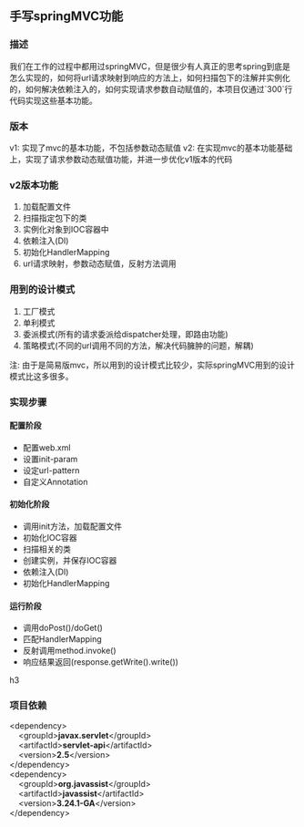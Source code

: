 <h2>手写springMVC功能</2>
<h3>描述</h3>
我们在工作的过程中都用过springMVC，但是很少有人真正的思考spring到底是怎么实现的，如何将url请求映射到响应的方法上，如何扫描包下的注解并实例化的，如何解决依赖注入的，如何实现请求参数自动赋值的，本项目仅通过`300`行代码实现这些基本功能。

<h3>版本</h3>
v1: 实现了mvc的基本功能，不包括参数动态赋值
v2: 在实现mvc的基本功能基础上，实现了请求参数动态赋值功能，并进一步优化v1版本的代码

<h3>v2版本功能</h3>
  <ol>
    <li> 加载配置文件
    <li> 扫描指定包下的类
    <li> 实例化对象到IOC容器中
    <li> 依赖注入(DI)
    <li> 初始化HandlerMapping
    <li> url请求映射，参数动态赋值，反射方法调用
  </ol>

<h3>用到的设计模式</h3>
  <ol>
    <li> 工厂模式
    <li> 单利模式
    <li> 委派模式(所有的请求委派给dispatcher处理，即路由功能)
    <li> 策略模式(不同的url调用不同的方法，解决代码臃肿的问题，解耦)
  </ol>
注: 由于是简易版mvc，所以用到的设计模式比较少，实际springMVC用到的设计模式比这多很多。

<h3>实现步骤</h3>
<h4>配置阶段</h4>
  <ul>
    <li> 配置web.xml
    <li> 设置init-param
    <li> 设定url-pattern
    <li> 自定义Annotation
  </ul>
<h4>初始化阶段</h4>
  <ul>
    <li> 调用init方法，加载配置文件
    <li> 初始化IOC容器
    <li> 扫描相关的类
    <li> 创建实例，并保存IOC容器
    <li> 依赖注入(DI)
    <li> 初始化HandlerMapping
  </ul>
<h4>运行阶段</h4>
  <ul>
    <li> 调用doPost()/doGet()
    <li> 匹配HandlerMapping
    <li> 反射调用method.invoke()
    <li> 响应结果返回(response.getWrite().write())
  </ul>h3
<h3>项目依赖</h3>
&lt;dependency&gt;<br/>
  &nbsp;&nbsp;&nbsp;&nbsp;&lt;groupId><b>javax.servlet</b>&lt;/groupId&gt;<br/>
  &nbsp;&nbsp;&nbsp;&nbsp;&lt;artifactId><b>servlet-api</b>&lt;/artifactId&gt;<br/>
  &nbsp;&nbsp;&nbsp;&nbsp;&lt;version><b>2.5</b>&lt;/version&gt;<br/>
&lt;/dependency&gt;<br/>
&lt;dependency&gt;<br/>
  &nbsp;&nbsp;&nbsp;&nbsp;&lt;groupId><b>org.javassist</b>&lt;/groupId&gt;<br/>
  &nbsp;&nbsp;&nbsp;&nbsp;&lt;artifactId><b>javassist</b>&lt;/artifactId&gt;<br/>
  &nbsp;&nbsp;&nbsp;&nbsp;&lt;version><b>3.24.1-GA</b>&lt;/version&gt;<br/>
&lt;/dependency&gt;<br/>
